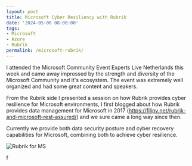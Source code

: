 ```yaml
---
layout: post
title: Microsoft Cyber Resiliency with Rubrik
date: '2024-05-06 08:00:00'
tags:
- Microsoft
- Azure
- Rubrik
permalink: /microsoft-rubrik/
---
```

I attended the Microsoft Community Event Experts Live Netherlands this week and came away impressed by the strength and diversity of the Microsoft Community and it's ecosystem. The event was extremely well organized and had some great content and speakers.

From the Rubrik side I presented a session on how Rubrik provides cyber resilience for Microsoft environments, I first blogged about how Rubrik provides data management for Microsoft in 2017 (https://filipv.net/rubrik-and-microsoft-rest-assured/) and we sure came a long way since then.

Currently we provide both data security posture and cyber recovery capabilities for Microsoft, combining both to achieve cyber resilience.

![Rubrik for MS](/assets/img/rubrik-ms1.png)

f

